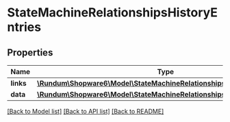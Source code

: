# StateMachineRelationshipsHistoryEntries

## Properties
Name | Type | Description | Notes
------------ | ------------- | ------------- | -------------
**links** | [**\Rundum\Shopware6\Model\StateMachineRelationshipsHistoryEntriesLinks**](StateMachineRelationshipsHistoryEntriesLinks.md) |  | [optional] 
**data** | [**\Rundum\Shopware6\Model\StateMachineRelationshipsHistoryEntriesData[]**](StateMachineRelationshipsHistoryEntriesData.md) |  | [optional] 

[[Back to Model list]](../../README.md#documentation-for-models) [[Back to API list]](../../README.md#documentation-for-api-endpoints) [[Back to README]](../../README.md)

